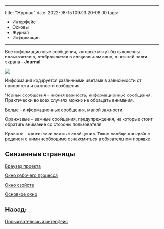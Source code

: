
---
title: "Журнал"
date: 2022-08-15T09:03:20-08:00
tags:
- Интерфейс
- Основы
- Журнал
- Информация
---


Все информационные сообщения, которые могут быть полезны пользователю, отображаются в специальном окне, в нижней части экрана – **Journal**.

![](https://gamma-wellbore.com/wp-content/uploads/2023/02/2023-02-04_16h47_52.png)

Информация кодируется различными цветами в зависимости от приоритета и важности сообщения.

Черные сообщения – низкая важность, информационные сообщения. Практически во всех случаях можно не обращать внимания.

Белые – информационные сообщения, малой важности.

Оранжевые – важные сообщения, предупреждения, на которые стоит обратить внимание со стороны пользователя.

Красные – критически важные сообщения. Такие сообщения крайне редкие и с ними необходимо ознакомиться в обязательном порядке.


## Связанные страницы

[Браузер проекта](Пользовательский%20интерфейс/Браузер%20проекта.md)

[Окно рабочего процесса](Пользовательский%20интерфейс/Окно%20рабочего%20процесса.md)

[Окно свойств](Пользовательский%20интерфейс/Окно%20свойств.md)

[Основное окно](Пользовательский%20интерфейс/Основное%20окно.md)

## Назад:

[Пользовательский интерфейс](Пользовательский%20интерфейс/Пользовательский%20интерфейс.md)